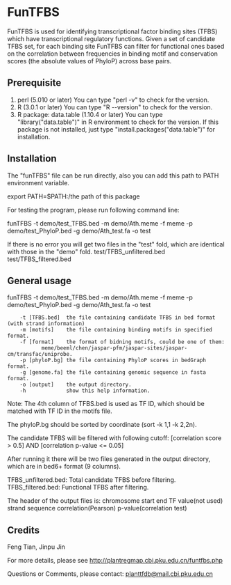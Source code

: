 # FunTFBS
FunTFBS is used for identifying transcriptional factor binding sites (TFBS) which have transcriptional regulatory functions. Given a set of candidate TFBS set, for each binding site FunTFBS can filter for functional ones based on the correlation between frequencies in binding motif and conservation scores (the absolute values of PhyloP) across base pairs.

## Prerequisite
1. perl (5.010 or later)
   You can type "perl -v" to check for the version.
2. R (3.0.1 or later)
   You can type "R --version" to check for the version.
3. R package: data.table (1.10.4 or later)
   You can type "library("data.table")" in R environment to check for the version.
   If this package is not installed, just type "install.packages("data.table")" for installation.

## Installation
The "funTFBS" file can be run directly, also you can add this path to PATH environment variable.

export PATH=$PATH:/the path of this package

For testing the program, please run following command line:

funTFBS -t demo/test_TFBS.bed -m demo/Ath.meme -f meme -p demo/test_PhyloP.bed -g demo/Ath_test.fa -o test

If there is no error you will get two files in the "test" fold, which are identical with those in the "demo" fold.
test/TFBS_unfiltered.bed
test/TFBS_filtered.bed

## General usage
funTFBS -t demo/test_TFBS.bed -m demo/Ath.meme -f meme -p demo/test_PhyloP.bed -g demo/Ath_test.fa -o test

        -t [TFBS.bed]  the file containing candidate TFBS in bed format (with strand information)
        -m [motifs]    the file containing binding motifs in specified format.
        -f [format]    the format of bidning motifs, could be one of them:
		       meme/beeml/chen/jaspar-pfm/jaspar-sites/jaspar-cm/transfac/uniprobe.
        -p [phyloP.bg] the file containing PhyloP scores in bedGraph format.
        -g [genome.fa] the file containing genomic sequence in fasta format.
        -o [output]    the output directory.
        -h             show this help information.

Note:
The 4th column of TFBS.bed is used as TF ID, which should be matched with TF ID in the motifs file.

The phyloP.bg should be sorted by coordinate (sort -k 1,1 -k 2,2n).

The candidate TFBS  will be filtered with following cutoff: [correlation score > 0.5] AND [correlation p-value <= 0.05]

After running it there will be two files generated in the output directory, which are in bed6+ format (9 columns).

TFBS_unfiltered.bed: Total candidate TFBS before filtering.
TFBS_filtered.bed: Functional TFBS after filtering.

The header of the output files is:
chromosome  start  end  TF  value(not used)  strand  sequence  correlation(Pearson)  p-value(correlation test)

## Credits
Feng Tian, Jinpu Jin

For more details, please see http://plantregmap.cbi.pku.edu.cn/funtfbs.php

Questions or Comments, please contact: planttfdb@mail.cbi.pku.edu.cn

